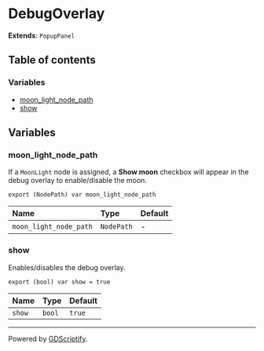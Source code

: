 # DebugOverlay

**Extends**: `PopupPanel`

## Table of contents

### Variables

- [moon_light_node_path](#moon_light_node_path)
- [show](#show)

## Variables

### moon_light_node_path

If a `MoonLight` node is assigned,  a **Show moon** checkbox will appear in the debug overlay to enable/disable the moon.

```gdscript
export (NodePath) var moon_light_node_path
```

|Name|Type|Default|
|:-|:-|:-|
|`moon_light_node_path`|`NodePath`|-|

### show

Enables/disables the debug overlay.

```gdscript
export (bool) var show = true
```

|Name|Type|Default|
|:-|:-|:-|
|`show`|`bool`|`true`|

---

Powered by [GDScriptify](https://github.com/hiulit/gdscriptify).
